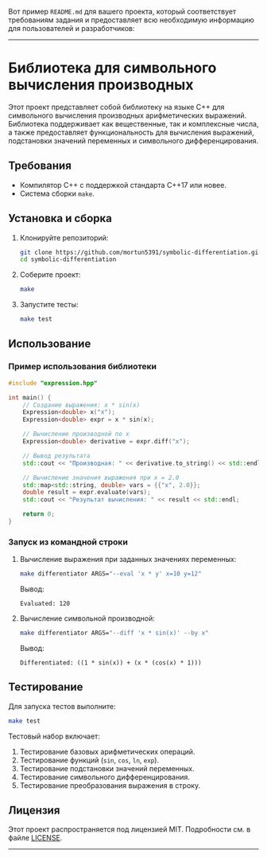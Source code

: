 Вот пример `README.md` для вашего проекта, который соответствует требованиям задания и предоставляет всю необходимую информацию для пользователей и разработчиков:

---

# Библиотека для символьного вычисления производных

Этот проект представляет собой библиотеку на языке C++ для символьного вычисления производных арифметических выражений. Библиотека поддерживает как вещественные, так и комплексные числа, а также предоставляет функциональность для вычисления выражений, подстановки значений переменных и символьного дифференцирования.

## Требования

- Компилятор C++ с поддержкой стандарта C++17 или новее.
- Система сборки `make`.

## Установка и сборка

1. Клонируйте репозиторий:
   ```bash
   git clone https://github.com/mortun5391/symbolic-differentiation.git
   cd symbolic-differentiation
   ```

2. Соберите проект:
   ```bash
   make
   ```

3. Запустите тесты:
   ```bash
   make test
   ```

## Использование

### Пример использования библиотеки

```cpp
#include "expression.hpp"

int main() {
    // Создание выражения: x * sin(x)
    Expression<double> x("x");
    Expression<double> expr = x * sin(x);

    // Вычисление производной по x
    Expression<double> derivative = expr.diff("x");

    // Вывод результата
    std::cout << "Производная: " << derivative.to_string() << std::endl;

    // Вычисление значения выражения при x = 2.0
    std::map<std::string, double> vars = {{"x", 2.0}};
    double result = expr.evaluate(vars);
    std::cout << "Результат вычисления: " << result << std::endl;

    return 0;
}
```

### Запуск из командной строки

1. Вычисление выражения при заданных значениях переменных:
   ```bash
   make differentiator ARGS="--eval 'x * y' x=10 y=12"
   ```
   Вывод:
   ```
   Evaluated: 120
   ```

2. Вычисление символьной производной:
   ```bash
   make differentiator ARGS="--diff 'x * sin(x)' --by x"
   ```
   Вывод:
   ```
   Differentiated: ((1 * sin(x)) + (x * (cos(x) * 1))) 
   ```

## Тестирование

Для запуска тестов выполните:
```bash
make test
```

Тестовый набор включает:
1. Тестирование базовых арифметических операций.
2. Тестирование функций (`sin`, `cos`, `ln`, `exp`).
3. Тестирование подстановки значений переменных.
4. Тестирование символьного дифференцирования.
5. Тестирование преобразования выражения в строку.



## Лицензия

Этот проект распространяется под лицензией MIT. Подробности см. в файле [LICENSE](LICENSE).

---
